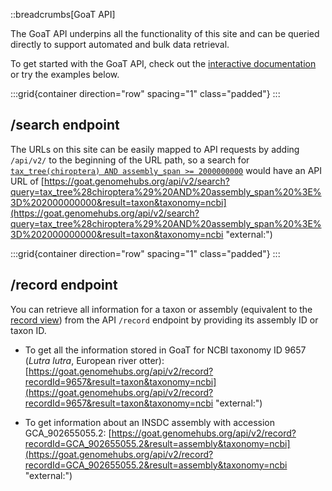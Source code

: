 <!--
Content to display at /api
-->

::breadcrumbs[GoaT API]

The GoaT API underpins all the functionality of this site and can be queried directly to support automated and bulk data retrieval.

To get started with the GoaT API, check out the [interactive documentation](https://goat.genomehubs.org/api-docs/ "external:") or try the examples below.

:::grid{container direction="row" spacing="1" class="padded"}
:::

## /search endpoint

The URLs on this site can be easily mapped to API requests by adding `/api/v2/` to the beginning of the URL path, so a search for [`tax_tree(chiroptera) AND assembly_span >= 2000000000`](/search?query=tax_tree%28chiroptera%29%20AND%20assembly_span%20%3E%3D%202000000000&result=taxon&taxonomy=ncbi) would have an API URL of [https://goat.genomehubs.org/api/v2/search?query=tax_tree%28chiroptera%29%20AND%20assembly_span%20%3E%3D%202000000000&result=taxon&taxonomy=ncbi](https://goat.genomehubs.org/api/v2/search?query=tax_tree%28chiroptera%29%20AND%20assembly_span%20%3E%3D%202000000000&result=taxon&taxonomy=ncbi "external:")

:::grid{container direction="row" spacing="1" class="padded"}
:::

## /record endpoint

You can retrieve all information for a taxon or assembly (equivalent to the [record view](/record?recordId=9657&result=taxon&taxonomy=ncbi)) from the API `/record` endpoint by providing its assembly ID or taxon ID.

- To get all the information stored in GoaT for NCBI taxonomy ID 9657 (_Lutra lutra_, European river otter): [https://goat.genomehubs.org/api/v2/record?recordId=9657&result=taxon&taxonomy=ncbi](https://goat.genomehubs.org/api/v2/record?recordId=9657&result=taxon&taxonomy=ncbi "external:")

- To get information about an INSDC assembly with accession GCA_902655055.2: [https://goat.genomehubs.org/api/v2/record?recordId=GCA_902655055.2&result=assembly&taxonomy=ncbi](https://goat.genomehubs.org/api/v2/record?recordId=GCA_902655055.2&result=assembly&taxonomy=ncbi "external:")

